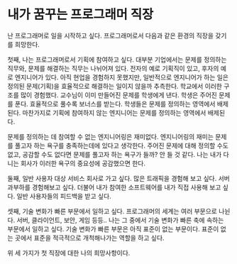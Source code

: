 # 내가 꿈꾸는 프로그래머 직장
난 프로그래머로 일을 시작하고 싶다. 프로그래머로서 다음과 같은 환경의 직장을 갖기를 희망한다.

첫째, 나는 프로그래머로서 기획에  참여하고 싶다. 대부분 기업에서는 문제를 정의하는 직무와, 문제를 해결하는 직무는 나뉘어져 있다. 전자의 예로 기획직이 있고, 후자의 예로 엔지니어가 있다. 아직 현업을 경험하지 못했지만, 일반적으로 엔지니어가 하는 일은 정의된 문제(기획)을 효율적으로 해결하는 일이지 않을까 추측한다. 학교에서 이러한 구조를 많이 경험했다. 교수님이 이미 만들어진 문제를 학생에게 낸다. 학생은 주어진 문제를 푼다. 효율적으로 풀수록 보너스를 받는다. 학생들은 문제를 정의하는 영역에서 배제된다. 마찬가지로 기획에 참여하지 않는 엔지니어는 문제를 정의하는 영역에서 배제된다.

문제를 정의하는 데 참여할 수 없는 엔지니어링은 재미없다. 엔지니어링의 재미는 문제를 풀고자 하는 욕구를 충족하는데에 있다고 생각한다. 주어진 문제에 대해 정의할 수도 없고, 공감할 수도 없다면 문제를 풀고자 하는 욕구가 들까? 안 들 것 같다. 나는 내가 다니는 회사가 이러한 욕구의 중요성에 공감했으면 한다.

둘째, 일반 사용자 대상 서비스 회사로 가고 싶다. 많은 트래픽을 경험해 보고 싶다. 서버 과부하를 경험해보고 싶다. 더불어 내가 참여한 소프트웨어를 내가 직접 사용해 보고 싶다. 일반 사용자들의 피드백을 받고 싶다.

셋째, 기술 변화가 빠른 부문에서 일하고 싶다. 프로그래머의 세계는 여러 부문으로 나뉜다. 서버, 클라이언트, 보안, 게임 등등.. 나는 그 중에서 기술 변화가 빠른 축에 속하는 부문에서 일하고 싶다. 기술 변화가 빠른 부문은 아직 표준이 없는 부문이다. 표준이 없는 곳에서 표준을 적극적으로 개척해나가는 역할을 하고 싶다.

위 세 가지가 첫 직장에 대한 나의 희망사항이다.
